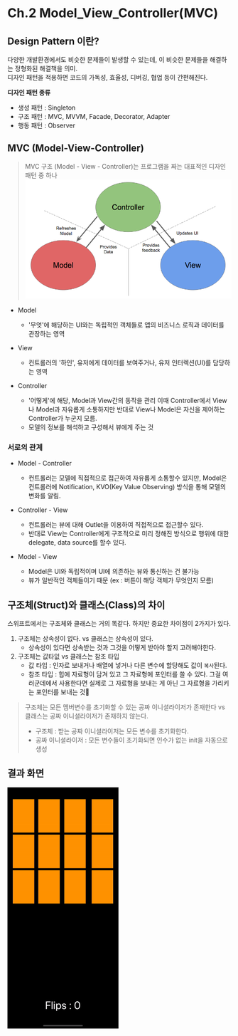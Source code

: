 # Ch.2 Model_View_Controller(MVC)

## Design Pattern 이란?
다양한 개발환경에서도 비슷한 문제들이 발생할 수 있는데, 이 비슷한 문제들을 해결하는 정형화된 해결책을 의미.<br>
디자인 패턴을 적용하면 코드의 가독성, 효율성, 디버깅, 협업 등이 간편해진다.

**디자인 패턴 종류**
- 생성 패턴 : Singleton
- 구조 패턴 : MVC, MVVM, Facade, Decorator, Adapter
- 행동 패턴 : Observer

## MVC (Model-View-Controller)

> MVC 구조 (Model - View - Controller)는 프로그램을 짜는 대표적인 디자인 패턴 중 하나
![MVC](/Lecture/02_Model_View_Controller(MVC)/images/1.png)

- Model 
    - '무엇'에 해당하는 UI와는 독립적인 객체들로 앱의 비즈니스 로직과 데이터를 관장하는 영역
    
- View
    - 컨트롤러의 '하인', 유저에게 데이터를 보여주거나, 유저 인터렉션(UI)를 담당하는 영역

- Controller
    - '어떻게'에 해당, Model과 View간의 동작을 관리 이때 Controller에서 View나 Model과 자유롭게 소통하지만 반대로 View나 Model은 자신을 제어하는 Controller가 누군지 모름.
    - 모델의 정보를 해석하고 구성해서 뷰에게 주는 것

### 서로의 관계

- Model - Controller
    - 컨트롤러는 모델에 직접적으로 접근하여 자유롭게 소통할수 있지만, Model은 컨트롤러에 Notification, KVO(Key Value Observing) 방식을 통해 모델의 변화를 알림.

- Controller - View
    - 컨트롤러는 뷰에 대해 Outlet을 이용하여 직접적으로 접근할수 있다.
    - 반대로 View는 Controller에게 구조적으로 미리 정해진 방식으로 행위에 대한 delegate, data source를 할수 있다.

- Model - View
    - Model은 UI와 독립적이며 UI에 의존하는 뷰와 통신하는 건 불가능
    - 뷰가 일반적인 객체들이기 때문 (ex : 버튼이 해당 객체가 무엇인지 모름)

## 구조체(Struct)와 클래스(Class)의 차이
스위프트에서는 구조체와 클래스는 거의 똑같다. 하지만 중요한 차이점이 2가지가 있다.
1. 구조체는 상속성이 없다. vs 클래스는 상속성이 있다.
    - 상속성이 있다면 상속받는 것과 그것을 어떻게 받아야 할지 고려해야한다.
2. 구조체는 값타잆 vs 클래스는 참조 타입
    - 값 타입 : 인자로 보내거나 배열에 넣거나 다른 변수에 할당해도 값이 ```복사```된다.
    - 참조 타입 :  힙에 자료형이 담겨 있고 그 자료형에 포인터를 쓸 수 있다. 그걸 여러군데에서 사용한다면 실제로 그 자료형을 보내는 게 아닌 그 자료형을 가리키는 포인터를 보내는 것

> 구조체는 모든 멤버변수를 초기화할 수 있는 공짜 이니셜라이저가 존재한다 vs 클래스는 공짜 이니셜라이저가 존재하지 않는다.
> - 구조체 : 받는 공짜 이니셜라이저는 모든 변수를 초기화한다.
> - 공짜 이니셜라이저 : 모든 변수들이 초기화되면 인수가 없는 init을 자동으로 생성

## 결과 화면

<img src="/Lecture/02_Model_View_Controller(MVC)/images/2.gif" width = "250" alt="결과화면">